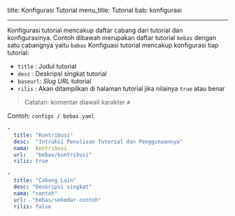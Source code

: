 title: Konfigurasi Tutorial
menu_title: Tutorial
bab: konfigurasi

---


Konfigurasi tutorial mencakup daftar cabang dari tutorial dan konfigurasinya.
Contoh dibawah merupakan daftar tutorial `bebas` dengan satu cabangnya yaitu `babas`
Konfiguasi tutorial mencakup konfigurasi tiap tutorial: 

- `title`  : Judul tutorial
- `desc`   : Deskripsi singkat tutorial
- `baseurl`: _Slug URL_ tutorial
- `rilis`  : Akan ditampilkan di halaman tutorial jika nilainya `true` atau benar

> Catatan: komentar diawali karakter ` # `

Contoh: `configs / bebas.yaml`
```yaml
-
  title: "Kontribusi"
  desc:  "Intruksi Penulisan Tutorial dan Penggunaannya"
  nama:  kontribusi
  url:   "bebas/kontribusi"
  rilis: true

- 
  title: "Cabang Lain"
  desc: "Deskripsi singkat"
  nama: "contoh"
  url:  "bebas/sekedar-contoh"
  rilis: false
```
